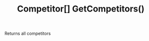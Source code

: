 ﻿---
uid: crmscript_ref_NSListAgent_GetCompetitors
title: Competitor[] GetCompetitors()
intellisense: NSListAgent.GetCompetitors
keywords: NSListAgent, GetCompetitors
so.topic: reference
---

Returns all competitors

